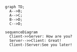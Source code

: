 ```mermaid
  graph TD;
    A-->B;
    A-->C;
    B-->D;
    C-->D;
```
```mermaid  
  sequenceDiagram
    Client->>Server: How are you?
    Server-->>Client: Great!
    Client-)Server:See you later!
```